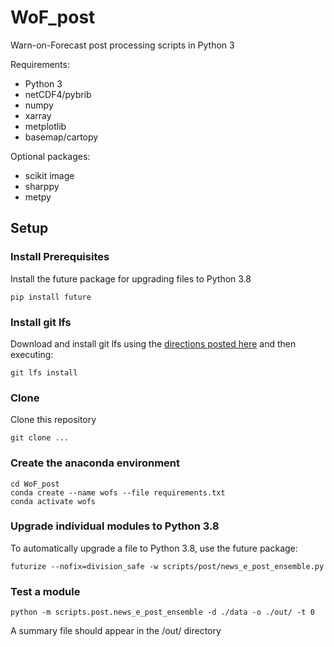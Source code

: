# WoF_post
Warn-on-Forecast post processing scripts in Python 3

Requirements:

  - Python 3
  - netCDF4/pybrib
  - numpy
  - xarray
  - metplotlib
  - basemap/cartopy
  
Optional packages:

  - scikit image
  - sharppy
  - metpy

## Setup

### Install Prerequisites
Install the future package for upgrading files to Python 3.8
```
pip install future
```

### Install git lfs
Download and install git lfs using the [directions posted here](https://help.github.com/en/github/managing-large-files/installing-git-large-file-storage) and then executing:
```
git lfs install
```

### Clone 
Clone this repository
```
git clone ...
```

### Create the anaconda environment
```
cd WoF_post
conda create --name wofs --file requirements.txt
conda activate wofs
```

### Upgrade individual modules to Python 3.8
To automatically upgrade a file to Python 3.8, use the future package:
```
futurize --nofix=division_safe -w scripts/post/news_e_post_ensemble.py
```

### Test a module
```
python -m scripts.post.news_e_post_ensemble -d ./data -o ./out/ -t 0
```
A summary file should appear in the /out/ directory
